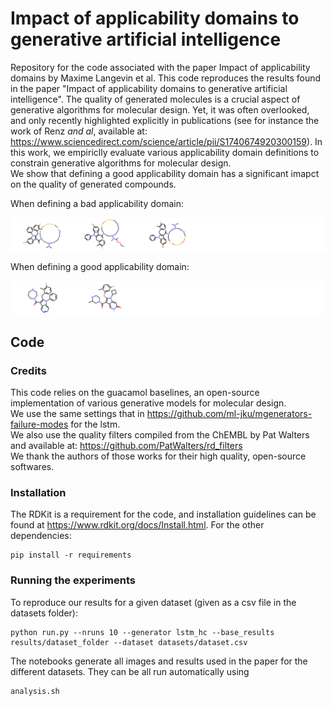 # Impact of applicability domains to generative artificial intelligence 
Repository for the code associated with the paper Impact of applicability domains by Maxime Langevin et al.
This code reproduces the results found in the paper "Impact of applicability domains to generative artificial intelligence".
The quality of generated molecules is a crucial aspect of generative algorithms for molecular design. Yet, it was often overlooked, and only 
recently highlighted explicitly in publications (see for instance the work of Renz *and al*, available 
at: https://www.sciencedirect.com/science/article/pii/S1740674920300159). In this work, we empiriclly evaluate various applicability domain definitions to constrain generative 
algorithms for molecular design. <br/>
We show that defining a good applicability domain has a significant imapct on the quality of generated compounds.

When defining a bad applicability domain:

![plot](images/Renin/typical_structures_maxsim_ap.svg)

When defining a good applicability domain:

![plot](images/Renin/typical_structures_range_physchem_range_ecfp4_counts.svg)

## Code 

### Credits

This code relies on the guacamol baselines, an open-source implementation of various generative models for molecular design. <br/>
We use the same settings that in https://github.com/ml-jku/mgenerators-failure-modes for the lstm.<br/>
We also use the quality filters compiled from the ChEMBL by Pat Walters and available at: https://github.com/PatWalters/rd_filters <br/>
We thank the authors of those works for their high quality, open-source softwares.

### Installation

The RDKit is a requirement for the code, and installation guidelines can be found at https://www.rdkit.org/docs/Install.html.
For the other dependencies: 

```
pip install -r requirements
```
### Running the experiments 

To reproduce our results for a given dataset (given as a csv file in the datasets folder):
```
python run.py --nruns 10 --generator lstm_hc --base_results results/dataset_folder --dataset datasets/dataset.csv
```
The notebooks generate all images and results used in the paper for the different datasets.
They can be all run automatically using  
```
analysis.sh
```
